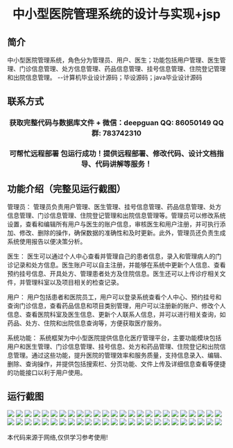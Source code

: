 <p><h1 align="center">中小型医院管理系统的设计与实现+jsp</h1></p>

## 简介
中小型医院管理系统，角色分为管理员、用户、医生；功能包括用户管理、医生管理、门诊信息管理、处方信息管理、药品信息管理、挂号信息管理、住院登记管理和出院信息管理。    --计算机毕业设计源码；毕设源码；java毕业设计源码


## 联系方式
<p><h3 align="center">获取完整代码与数据库文件 + 微信：deepguan QQ: 86050149 QQ群: 783742310</h3></p>
<p><h3 align="center">可帮忙远程部署 包运行成功！提供远程部署、修改代码、设计文档指导、代码讲解等服务！</h3></p>

## 功能介绍（完整见运行截图）
管理员： 管理员负责用户管理、医生管理、挂号信息管理、药品信息管理、处方信息管理、门诊信息管理、住院登记管理和出院信息管理等。管理员可以修改系统设置，查看和编辑所有用户与医生的账户信息，审核医生和用户注册，并可执行添加、修改、删除的操作，确保数据的准确性和及时更新。此外，管理员还负责生成系统使用报告以便决策分析。

医生： 医生可以通过个人中心查看并管理自己的患者信息，录入和管理病人的门诊记录和处方信息。医生账户可以自主注册，并能够在系统中更新个人信息、查看预约挂号信息、开具处方、管理患者处方及住院信息。医生还可以上传诊疗相关文件，并管理科室以及项目相关的检查记录。

用户： 用户包括患者和医院员工，用户可以登录系统查看个人中心、预约挂号和查询门诊信息，查看药品信息和项目类别管理，用户可以注册新的账户、修改个人信息、查看医院科室及医生信息、更新个人联系人信息，并可以进行相关查询，如药品、处方、住院和出院信息查询等，方便获取医疗服务。

系统功能： 系统框架为中小型医院提供信息化医疗管理平台，主要功能模块包括用户和医生管理、门诊信息管理、挂号信息、处方和药品管理、住院登记和出院信息管理。通过这些功能，提升医院的管理效率和服务质量，支持信息录入、编辑、删除、查询操作，并提供包括搜索栏、分页功能、文件上传及详细信息查看等便捷的功能接口以利于用户使用。


## 运行截图
![](https://bs-1329754181.cos.ap-shanghai.myqcloud.com/ssm/MediumHospitalManagementSystemJsp/img/001.jpg)
![](https://bs-1329754181.cos.ap-shanghai.myqcloud.com/ssm/MediumHospitalManagementSystemJsp/img/002.jpg)
![](https://bs-1329754181.cos.ap-shanghai.myqcloud.com/ssm/MediumHospitalManagementSystemJsp/img/003.jpg)
![](https://bs-1329754181.cos.ap-shanghai.myqcloud.com/ssm/MediumHospitalManagementSystemJsp/img/004.jpg)
![](https://bs-1329754181.cos.ap-shanghai.myqcloud.com/ssm/MediumHospitalManagementSystemJsp/img/005.jpg)
![](https://bs-1329754181.cos.ap-shanghai.myqcloud.com/ssm/MediumHospitalManagementSystemJsp/img/006.jpg)
![](https://bs-1329754181.cos.ap-shanghai.myqcloud.com/ssm/MediumHospitalManagementSystemJsp/img/007.jpg)
![](https://bs-1329754181.cos.ap-shanghai.myqcloud.com/ssm/MediumHospitalManagementSystemJsp/img/008.jpg)
![](https://bs-1329754181.cos.ap-shanghai.myqcloud.com/ssm/MediumHospitalManagementSystemJsp/img/009.jpg)
![](https://bs-1329754181.cos.ap-shanghai.myqcloud.com/ssm/MediumHospitalManagementSystemJsp/img/010.jpg)
![](https://bs-1329754181.cos.ap-shanghai.myqcloud.com/ssm/MediumHospitalManagementSystemJsp/img/011.jpg)
![](https://bs-1329754181.cos.ap-shanghai.myqcloud.com/ssm/MediumHospitalManagementSystemJsp/img/012.jpg)
![](https://bs-1329754181.cos.ap-shanghai.myqcloud.com/ssm/MediumHospitalManagementSystemJsp/img/013.jpg)
![](https://bs-1329754181.cos.ap-shanghai.myqcloud.com/ssm/MediumHospitalManagementSystemJsp/img/014.jpg)
![](https://bs-1329754181.cos.ap-shanghai.myqcloud.com/ssm/MediumHospitalManagementSystemJsp/img/015.jpg)
![](https://bs-1329754181.cos.ap-shanghai.myqcloud.com/ssm/MediumHospitalManagementSystemJsp/img/016.jpg)
![](https://bs-1329754181.cos.ap-shanghai.myqcloud.com/ssm/MediumHospitalManagementSystemJsp/img/017.jpg)
![](https://bs-1329754181.cos.ap-shanghai.myqcloud.com/ssm/MediumHospitalManagementSystemJsp/img/018.jpg)
![](https://bs-1329754181.cos.ap-shanghai.myqcloud.com/ssm/MediumHospitalManagementSystemJsp/img/019.jpg)
![](https://bs-1329754181.cos.ap-shanghai.myqcloud.com/ssm/MediumHospitalManagementSystemJsp/img/020.jpg)
![](https://bs-1329754181.cos.ap-shanghai.myqcloud.com/ssm/MediumHospitalManagementSystemJsp/img/021.jpg)
![](https://bs-1329754181.cos.ap-shanghai.myqcloud.com/ssm/MediumHospitalManagementSystemJsp/img/022.jpg)
![](https://bs-1329754181.cos.ap-shanghai.myqcloud.com/ssm/MediumHospitalManagementSystemJsp/img/023.jpg)
![](https://bs-1329754181.cos.ap-shanghai.myqcloud.com/ssm/MediumHospitalManagementSystemJsp/img/024.jpg)
![](https://bs-1329754181.cos.ap-shanghai.myqcloud.com/ssm/MediumHospitalManagementSystemJsp/img/025.jpg)
![](https://bs-1329754181.cos.ap-shanghai.myqcloud.com/ssm/MediumHospitalManagementSystemJsp/img/026.jpg)
![](https://bs-1329754181.cos.ap-shanghai.myqcloud.com/ssm/MediumHospitalManagementSystemJsp/img/027.jpg)
![](https://bs-1329754181.cos.ap-shanghai.myqcloud.com/ssm/MediumHospitalManagementSystemJsp/img/028.jpg)
![](https://bs-1329754181.cos.ap-shanghai.myqcloud.com/ssm/MediumHospitalManagementSystemJsp/img/029.jpg)
![](https://bs-1329754181.cos.ap-shanghai.myqcloud.com/ssm/MediumHospitalManagementSystemJsp/img/030.jpg)
![](https://bs-1329754181.cos.ap-shanghai.myqcloud.com/ssm/MediumHospitalManagementSystemJsp/img/031.jpg)
![](https://bs-1329754181.cos.ap-shanghai.myqcloud.com/ssm/MediumHospitalManagementSystemJsp/img/032.jpg)
![](https://bs-1329754181.cos.ap-shanghai.myqcloud.com/ssm/MediumHospitalManagementSystemJsp/img/033.jpg)
![](https://bs-1329754181.cos.ap-shanghai.myqcloud.com/ssm/MediumHospitalManagementSystemJsp/img/034.jpg)
![](https://bs-1329754181.cos.ap-shanghai.myqcloud.com/ssm/MediumHospitalManagementSystemJsp/img/035.jpg)
![](https://bs-1329754181.cos.ap-shanghai.myqcloud.com/ssm/MediumHospitalManagementSystemJsp/img/036.jpg)
![](https://bs-1329754181.cos.ap-shanghai.myqcloud.com/ssm/MediumHospitalManagementSystemJsp/img/037.jpg)
![](https://bs-1329754181.cos.ap-shanghai.myqcloud.com/ssm/MediumHospitalManagementSystemJsp/img/038.jpg)
![](https://bs-1329754181.cos.ap-shanghai.myqcloud.com/ssm/MediumHospitalManagementSystemJsp/img/039.jpg)
![](https://bs-1329754181.cos.ap-shanghai.myqcloud.com/ssm/MediumHospitalManagementSystemJsp/img/040.jpg)
![](https://bs-1329754181.cos.ap-shanghai.myqcloud.com/ssm/MediumHospitalManagementSystemJsp/img/041.jpg)
![](https://bs-1329754181.cos.ap-shanghai.myqcloud.com/ssm/MediumHospitalManagementSystemJsp/img/042.jpg)
![](https://bs-1329754181.cos.ap-shanghai.myqcloud.com/ssm/MediumHospitalManagementSystemJsp/img/043.jpg)
![](https://bs-1329754181.cos.ap-shanghai.myqcloud.com/ssm/MediumHospitalManagementSystemJsp/img/044.jpg)
![](https://bs-1329754181.cos.ap-shanghai.myqcloud.com/ssm/MediumHospitalManagementSystemJsp/img/045.jpg)
![](https://bs-1329754181.cos.ap-shanghai.myqcloud.com/ssm/MediumHospitalManagementSystemJsp/img/046.jpg)
![](https://bs-1329754181.cos.ap-shanghai.myqcloud.com/ssm/MediumHospitalManagementSystemJsp/img/047.jpg)
![](https://bs-1329754181.cos.ap-shanghai.myqcloud.com/ssm/MediumHospitalManagementSystemJsp/img/048.jpg)
![](https://bs-1329754181.cos.ap-shanghai.myqcloud.com/ssm/MediumHospitalManagementSystemJsp/img/049.jpg)
![](https://bs-1329754181.cos.ap-shanghai.myqcloud.com/ssm/MediumHospitalManagementSystemJsp/img/050.jpg)

<p>本代码来源于网络,仅供学习参考使用!</p>
